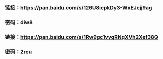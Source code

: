 
### 链接：https://pan.baidu.com/s/126U8iepkDy3-WxEJejj9ag 
### 密码：diw8


### 链接：https://pan.baidu.com/s/1Rw9gc1vyqRNqXVh2Xef38Q 
### 密码：2reu
